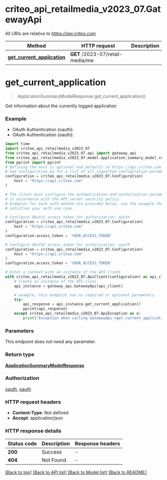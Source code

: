 # criteo_api_retailmedia_v2023_07.GatewayApi

All URIs are relative to *https://api.criteo.com*

Method | HTTP request | Description
------------- | ------------- | -------------
[**get_current_application**](GatewayApi.md#get_current_application) | **GET** /2023-07/retail-media/me | 


# **get_current_application**
> ApplicationSummaryModelResponse get_current_application()



Get information about the currently logged application

### Example

* OAuth Authentication (oauth):
* OAuth Authentication (oauth):

```python
import time
import criteo_api_retailmedia_v2023_07
from criteo_api_retailmedia_v2023_07.api import gateway_api
from criteo_api_retailmedia_v2023_07.model.application_summary_model_response import ApplicationSummaryModelResponse
from pprint import pprint
# Defining the host is optional and defaults to https://api.criteo.com
# See configuration.py for a list of all supported configuration parameters.
configuration = criteo_api_retailmedia_v2023_07.Configuration(
    host = "https://api.criteo.com"
)

# The client must configure the authentication and authorization parameters
# in accordance with the API server security policy.
# Examples for each auth method are provided below, use the example that
# satisfies your auth use case.

# Configure OAuth2 access token for authorization: oauth
configuration = criteo_api_retailmedia_v2023_07.Configuration(
    host = "https://api.criteo.com"
)
configuration.access_token = 'YOUR_ACCESS_TOKEN'

# Configure OAuth2 access token for authorization: oauth
configuration = criteo_api_retailmedia_v2023_07.Configuration(
    host = "https://api.criteo.com"
)
configuration.access_token = 'YOUR_ACCESS_TOKEN'

# Enter a context with an instance of the API client
with criteo_api_retailmedia_v2023_07.ApiClient(configuration) as api_client:
    # Create an instance of the API class
    api_instance = gateway_api.GatewayApi(api_client)

    # example, this endpoint has no required or optional parameters
    try:
        api_response = api_instance.get_current_application()
        pprint(api_response)
    except criteo_api_retailmedia_v2023_07.ApiException as e:
        print("Exception when calling GatewayApi->get_current_application: %s\n" % e)
```


### Parameters
This endpoint does not need any parameter.

### Return type

[**ApplicationSummaryModelResponse**](ApplicationSummaryModelResponse.md)

### Authorization

[oauth](../README.md#oauth), [oauth](../README.md#oauth)

### HTTP request headers

 - **Content-Type**: Not defined
 - **Accept**: application/json


### HTTP response details

| Status code | Description | Response headers |
|-------------|-------------|------------------|
**200** | Success |  -  |
**404** | Not Found |  -  |

[[Back to top]](#) [[Back to API list]](../README.md#documentation-for-api-endpoints) [[Back to Model list]](../README.md#documentation-for-models) [[Back to README]](../README.md)

